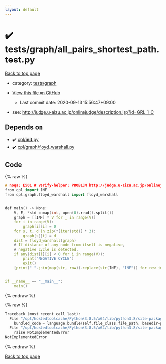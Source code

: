 ```yaml
---
layout: default
---
```


<!-- mathjax config similar to math.stackexchange -->
<script type="text/javascript" async
  src="https://cdnjs.cloudflare.com/ajax/libs/mathjax/2.7.5/MathJax.js?config=TeX-MML-AM_CHTML">
</script>
<script type="text/x-mathjax-config">
  MathJax.Hub.Config({
    TeX: { equationNumbers: { autoNumber: "AMS" }},
    tex2jax: {
      inlineMath: [ ['$','$'] ],
      processEscapes: true
    },
    "HTML-CSS": { matchFontHeight: false },
    displayAlign: "left",
    displayIndent: "2em"
  });
</script>

<script type="text/javascript" src="https://cdnjs.cloudflare.com/ajax/libs/jquery/3.4.1/jquery.min.js"></script>
<script src="https://cdn.jsdelivr.net/npm/jquery-balloon-js@1.1.2/jquery.balloon.min.js" integrity="sha256-ZEYs9VrgAeNuPvs15E39OsyOJaIkXEEt10fzxJ20+2I=" crossorigin="anonymous"></script>
<script type="text/javascript" src="../../../assets/js/copy-button.js"></script>
<link rel="stylesheet" href="../../../assets/css/copy-button.css" />


# :heavy_check_mark: tests/graph/all_pairs_shortest_path.test.py

<a href="../../../index.html">Back to top page</a>

* category: <a href="../../../index.html#85578aebac047bd9defb7b2588885855">tests/graph</a>
* <a href="{{ site.github.repository_url }}/blob/master/tests/graph/all_pairs_shortest_path.test.py">View this file on GitHub</a>
    - Last commit date: 2020-09-13 15:56:47+09:00


* see: <a href="http://judge.u-aizu.ac.jp/onlinejudge/description.jsp?id=GRL_1_C">http://judge.u-aizu.ac.jp/onlinejudge/description.jsp?id=GRL_1_C</a>


## Depends on

* :heavy_check_mark: <a href="../../../library/cpl/__init__.py.html">cpl/__init__.py</a>
* :heavy_check_mark: <a href="../../../library/cpl/graph/floyd_warshall.py.html">cpl/graph/floyd_warshall.py</a>


## Code

<a id="unbundled"></a>
{% raw %}
```cpp
# noqa: E501 # verify-helper: PROBLEM http://judge.u-aizu.ac.jp/onlinejudge/description.jsp?id=GRL_1_C
from cpl import INF
from cpl.graph.floyd_warshall import floyd_warshall


def main() -> None:
    V, E, *std = map(int, open(0).read().split())
    graph = [[INF] * V for _ in range(V)]
    for i in range(V):
        graph[i][i] = 0
    for s, t, d in zip(*[iter(std)] * 3):
        graph[s][t] = d
    dist = floyd_warshall(graph)
    # If distance of any node from itself is negative,
    # negative cycle is detected.
    if any(dist[i][i] < 0 for i in range(V)):
        print("NEGATIVE CYCLE")
        exit()
    [print(" ".join(map(str, row)).replace(str(INF), "INF")) for row in dist]


if __name__ == "__main__":
    main()

```
{% endraw %}

<a id="bundled"></a>
{% raw %}
```cpp
Traceback (most recent call last):
  File "/opt/hostedtoolcache/Python/3.8.5/x64/lib/python3.8/site-packages/onlinejudge_verify/docs.py", line 349, in write_contents
    bundled_code = language.bundle(self.file_class.file_path, basedir=pathlib.Path.cwd())
  File "/opt/hostedtoolcache/Python/3.8.5/x64/lib/python3.8/site-packages/onlinejudge_verify/languages/python.py", line 84, in bundle
    raise NotImplementedError
NotImplementedError

```
{% endraw %}

<a href="../../../index.html">Back to top page</a>

